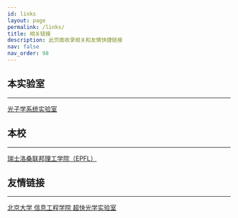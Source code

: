 ```yaml
---
id: links
layout: page
permalink: /links/
title: 相关链接
description: 此页面收录相关和友情快捷链接
nav: false
nav_order: 98
---
```


## 本实验室

---

[光子学系统实验室](https://www.epfl.ch/labs/phosl/)

## 本校

---

[瑞士洛桑联邦理工学院（EPFL）](https://www.epfl.ch/)

## 友情链接

---

[北京大学 信息工程学院 超快光学实验室](https://web.pkusz.edu.cn/lnfo)

